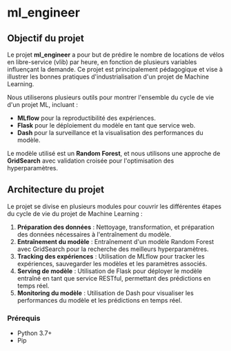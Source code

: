 # ml_engineer

## Objectif du projet

Le projet **ml_engineer** a pour but de prédire le nombre de locations de vélos en libre-service (vlib) par heure, en fonction de plusieurs variables influençant la demande. Ce projet est principalement pédagogique et vise à illustrer les bonnes pratiques d'industrialisation d'un projet de Machine Learning. 

Nous utiliserons plusieurs outils pour montrer l'ensemble du cycle de vie d'un projet ML, incluant :

- **MLflow** pour la reproductibilité des expériences.
- **Flask** pour le déploiement du modèle en tant que service web.
- **Dash** pour la surveillance et la visualisation des performances du modèle.

Le modèle utilisé est un **Random Forest**, et nous utilisons une approche de **GridSearch** avec validation croisée pour l'optimisation des hyperparamètres.

## Architecture du projet

Le projet se divise en plusieurs modules pour couvrir les différentes étapes du cycle de vie du projet de Machine Learning :

1. **Préparation des données** : Nettoyage, transformation, et préparation des données nécessaires à l'entraînement du modèle.
2. **Entraînement du modèle** : Entraînement d'un modèle Random Forest avec GridSearch pour la recherche des meilleurs hyperparamètres.
3. **Tracking des expériences** : Utilisation de MLflow pour tracker les expériences, sauvegarder les modèles et les paramètres associés.
4. **Serving de modèle** : Utilisation de Flask pour déployer le modèle entraîné en tant que service RESTful, permettant des prédictions en temps réel.
5. **Monitoring du modèle** : Utilisation de Dash pour visualiser les performances du modèle et les prédictions en temps réel.



### Prérequis

- Python 3.7+
- Pip

